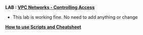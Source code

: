 **LAB : [VPC Networks - Controlling Access](https://www.qwiklabs.com/focuses/1231?parent=catalog)**
 - This lab is working fine. No need to add anything or change

**[How to use Scripts and Cheatsheet](/HOW-TO.md)**